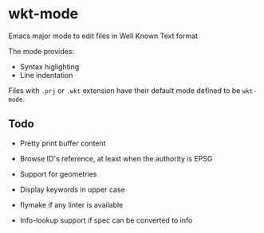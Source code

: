 # wkt-mode

Emacs major mode to edit files in Well Known Text format

The mode provides:
- Syntax higlighting
- Line indentation

Files with `.prj` or `.wkt` extension have their default mode defined
to be `wkt-mode`.

## Todo

- Pretty print buffer content

- Browse ID's reference, at least when the authority is EPSG

- Support for geometries

- Display keywords in upper case

- flymake if any linter is available

- Info-lookup support if spec can be converted to info
